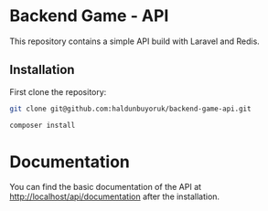 # Backend Game - API

This repository contains a simple API build with Laravel and Redis.

## Installation

First clone the repository:

```bash
git clone git@github.com:haldunbuyoruk/backend-game-api.git
```

```bash
composer install
```


# Documentation

You can find the basic documentation of the API at [http://localhost/api/documentation]([http://localhost/api/documentation) after the installation.
